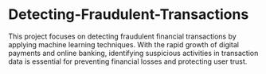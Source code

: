 # Detecting-Fraudulent-Transactions
This project focuses on detecting fraudulent financial transactions by applying machine learning techniques. With the rapid growth of digital payments and online banking, identifying suspicious activities in transaction data is essential for preventing financial losses and protecting user trust.
